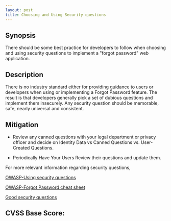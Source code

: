```yaml
---
layout: post
title: Choosing and Using Security questions 
---
```

<!---
Using Security questions
-->
Synopsis
---------------
There should be some best practice for developers to follow when choosing and using security questions to implement a "forgot password" web application.

Description
-----------------
There is no industry standard either for providing guidance to users or developers when using or implementing a Forgot Password feature. The result is that developers generally pick a set of dubious questions and implement them insecurely. 
Any security question should be memorable, safe, nearly universal and consistent.

Mitigation
---------------
* Review any canned questions with your legal department or privacy officer and decide on Identity Data vs Canned Questions vs. User-Created Questions.

* Periodically Have Your Users Review their questions and update them.

For more relevant information regarding security questions,

[OWASP-Using security questions](https://www.owasp.org/index.php/Choosing_and_Using_Security_Questions_Cheat_Sheet)

[OWASP-Forgot Password cheat sheet](https://www.owasp.org/index.php/Forgot_Password_Cheat_Sheet)

[Good security questions](http://goodsecurityquestions.com)


CVSS Base Score:
----------------------------

